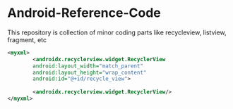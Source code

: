 # Android-Reference-Code
This repository is collection of minor coding parts like recycleview, listview, fragment, etc
```xml
<myxml>
        <androidx.recyclerview.widget.RecyclerView
        android:layout_width="match_parent"
        android:layout_height="wrap_content"
        android:id="@+id/recycle_view">
       
        <androidx.recyclerview.widget.RecyclerView/>
</myxml>
```
